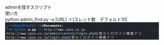adminを探すスクリプト<br>
使い方<br>
python admin_find.py -u [URL] -t [スレッド数　デフォルト10]<br>
![1](/スクリーンショット_2023-08-01_01-35-09.png)
